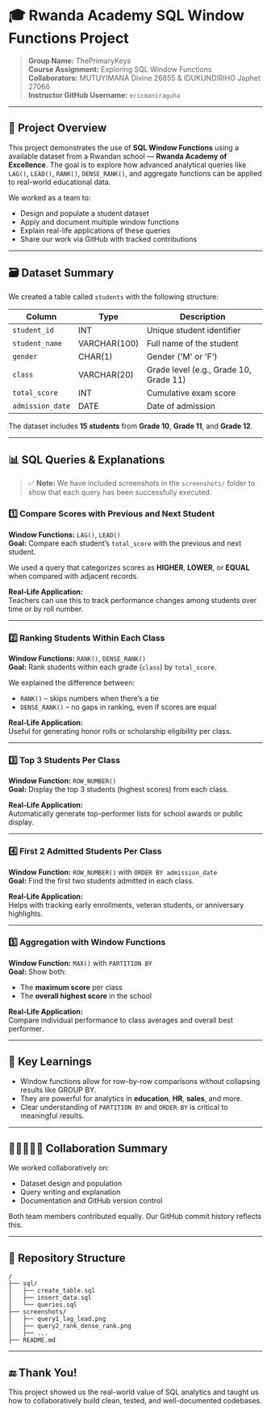 # 🎓 Rwanda Academy SQL Window Functions Project

> **Group Name:** ThePrimaryKeys  
> **Course Assignment:** Exploring SQL Window Functions  
> **Collaborators:** MUTUYIMANA Divine 26855 & IDUKUNDIRIHO Japhet 27066  
> **Instructor GitHub Username:** `ericmaniraguha`  

---

## 📌 Project Overview

This project demonstrates the use of **SQL Window Functions** using a available dataset from a Rwandan school — **Rwanda Academy of Excellence**. The goal is to explore how advanced analytical queries like `LAG()`, `LEAD()`, `RANK()`, `DENSE_RANK()`, and aggregate functions can be applied to real-world educational data.

We worked as a team to:
- Design and populate a student dataset
- Apply and document multiple window functions
- Explain real-life applications of these queries
- Share our work via GitHub with tracked contributions

---

## 🗃️ Dataset Summary

We created a table called `students` with the following structure:

| Column          | Type        | Description                             |
|-----------------|-------------|-----------------------------------------|
| `student_id`    | INT         | Unique student identifier                |
| `student_name`  | VARCHAR(100)| Full name of the student                 |
| `gender`        | CHAR(1)     | Gender ('M' or 'F')                      |
| `class`         | VARCHAR(20) | Grade level (e.g., Grade 10, Grade 11)  |
| `total_score`   | INT         | Cumulative exam score                   |
| `admission_date`| DATE        | Date of admission                       |

The dataset includes **15 students** from **Grade 10**, **Grade 11**, and **Grade 12**.

---

## 📊 SQL Queries & Explanations

> ✅ **Note:** We have included screenshots in the `screenshots/` folder to show that each query has been successfully executed.

### 1️⃣ Compare Scores with Previous and Next Student

**Window Functions:** `LAG()`, `LEAD()`  
**Goal:** Compare each student’s `total_score` with the previous and next student.

We used a query that categorizes scores as **HIGHER**, **LOWER**, or **EQUAL** when compared with adjacent records.

**Real-Life Application:**  
Teachers can use this to track performance changes among students over time or by roll number.

---

### 2️⃣ Ranking Students Within Each Class

**Window Functions:** `RANK()`, `DENSE_RANK()`  
**Goal:** Rank students within each grade (`class`) by `total_score`.

We explained the difference between:
- `RANK()` – skips numbers when there’s a tie
- `DENSE_RANK()` – no gaps in ranking, even if scores are equal

**Real-Life Application:**  
Useful for generating honor rolls or scholarship eligibility per class.

---

### 3️⃣ Top 3 Students Per Class

**Window Function:** `ROW_NUMBER()`  
**Goal:** Display the top 3 students (highest scores) from each class.

**Real-Life Application:**  
Automatically generate top-performer lists for school awards or public display.

---

### 4️⃣ First 2 Admitted Students Per Class

**Window Function:** `ROW_NUMBER()` with `ORDER BY admission_date`  
**Goal:** Find the first two students admitted in each class.

**Real-Life Application:**  
Helps with tracking early enrollments, veteran students, or anniversary highlights.

---

### 5️⃣ Aggregation with Window Functions

**Window Function:** `MAX()` with `PARTITION BY`  
**Goal:** Show both:
- The **maximum score** per class
- The **overall highest score** in the school

**Real-Life Application:**  
Compare individual performance to class averages and overall best performer.

---

## 🧠 Key Learnings

- Window functions allow for row-by-row comparisons without collapsing results like GROUP BY.
- They are powerful for analytics in **education**, **HR**, **sales**, and more.
- Clear understanding of `PARTITION BY` and `ORDER BY` is critical to meaningful results.

---

## 🧑🏽‍🤝‍🧑🏽 Collaboration Summary

We worked collaboratively on:
- Dataset design and population
- Query writing and explanation
- Documentation and GitHub version control

Both team members contributed equally. Our GitHub commit history reflects this.

---

## 🔗 Repository Structure

```
/
├── sql/
│   ├── create_table.sql
│   ├── insert_data.sql
│   └── queries.sql
├── screenshots/
│   ├── query1_lag_lead.png
│   ├── query2_rank_dense_rank.png
│   ├── ...
├── README.md
```

---


## 🔚 Thank You!

This project showed us the real-world value of SQL analytics and taught us how to collaboratively build clean, tested, and well-documented codebases.
